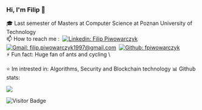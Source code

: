 ### Hi, I'm Filip 👋

🎓 Last semester of Masters at Computer Science at Poznan University of Technology \
📫 How to reach me :&nbsp;
[![Linkedin: Filip Piwowarczyk](https://img.shields.io/badge/-LinkedIn-blue?style=flat-square&logo=Linkedin&logoColor=white&link=https://https://www.linkedin.com/in/filip-piwowarczyk-065792180/)](https://www.linkedin.com/in/filip-piwowarczyk-065792180/)&nbsp;
[![Gmail: filip.piwowarczyk1997@gmail.com](https://img.shields.io/badge/-fpiwowarczyk-blue?style=flat-square&logo=Gmail&logoColor=white&color=red&link=mailto:filip.piwowarczyk1997@gmail.com)](mailto:filip.piwowarczyk1997@gmail.com)&nbsp;
[![Github: fpiwowarczyk](https://img.shields.io/badge/-fpiwowarczyk-blue?style=flat-square&logo=GitHub&logoColor=white&color=black&link=https://github.com/fpiwowarczyk)](https://github.com/fpiwowarczyk) \
⚡ Fun fact: Huge fan of ants and cycling \

:star: Im intrested in: Algorithms, Security and Blockchain technology 
📊 Github stats:

<p>
<img allign="right" src="https://github-readme-stats.vercel.app/api?username=fpiwowarczyk&count_private=true&show_icons=true&theme=blueberry"/>
<!-- <img allign="left" src="https://github-readme-stats.vercel.app/api/top-langs/?username=fpiwowarczyk&layout=compact&theme=blueberry"/> -->
</p>

![Visitor Badge](https://visitor-badge.laobi.icu/badge?page_id=fpiwowarczyk)
<!--
**fpiwowarczyk/fpiwowarczyk** is a ✨ _special_ ✨ repository because its `README.md` (this file) appears on your GitHub profile.

Here are some ideas to get you started:

- 🔭 I’m currently working on ...
- 🌱 I’m currently learning ...
- 👯 I’m looking to collaborate on ...
- 🤔 I’m looking for help with ...
- 💬 Ask me about ...
...
- 😄 Pronouns: ...

-->
